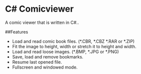 # C# Comicviewer
A comic viewer that is written in C#..


##Features
- Load and read comic book files. (*.CBR, *.CBZ *.RAR or *.ZIP)
- Fit the image to height, width or stretch it to height and width.
- Load and read loose images. (*.BMP, *.JPG or *.PNG)
- Save, load and remove bookmarks.
- Resume last opened file.
- Fullscreen and windowed mode.
